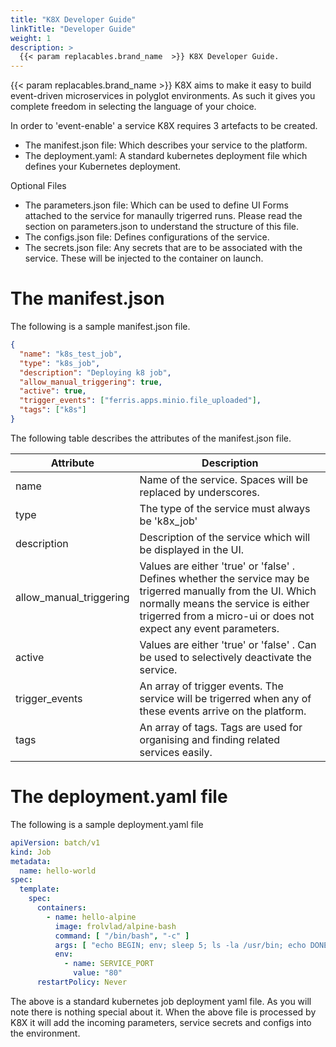 ```yaml
---
title: "K8X Developer Guide"
linkTitle: "Developer Guide"
weight: 1
description: >
  {{< param replacables.brand_name  >}} K8X Developer Guide.
---
```



{{< param replacables.brand_name  >}} K8X aims to make it easy to build event-driven microservices in polyglot environments. As such it gives you complete freedom in selecting the language of your choice. 

In order to 'event-enable' a service K8X requires 3 artefacts to be created.
* The manifest.json file: Which describes your service to the platform.
* The deployment.yaml: A standard kubernetes deployment file which defines your Kubernetes deployment.

Optional Files
* The parameters.json file: Which can be used to define UI Forms attached to the service for manaully trigerred runs. Please read the section on parameters.json to understand the structure of this file.
* The configs.json file: Defines configurations of the service.
* The secrets.json file: Any secrets that are to be associated with the service. These will be injected to the container on launch. 


# The manifest.json 
The following is a sample manifest.json file.
```json
{
  "name": "k8s_test_job",
  "type": "k8s_job",
  "description": "Deploying k8 job",
  "allow_manual_triggering": true,
  "active": true,
  "trigger_events": ["ferris.apps.minio.file_uploaded"],
  "tags": ["k8s"]
}
```


The following table describes the attributes of the manifest.json file.


| Attribute               | Description                                                  |
| ----------------------- | ------------------------------------------------------------ |
| name                    | Name of the service. Spaces will be replaced by underscores. |
| type                    | The type of the service must always be 'k8x_job'             |
| description             | Description of the service which will be displayed in the UI. |
| allow_manual_triggering | Values are either 'true' or 'false' . Defines whether the service may be trigerred manually from the UI. Which normally means the service is either trigerred from a micro-ui or does not expect any event parameters. |
| active                  | Values are either 'true' or 'false' .  Can be used to selectively deactivate the service. |
| trigger_events          | An array of trigger events. The service will be trigerred when any of these events arrive on the platform. |
| tags                    | An array of tags. Tags are used for organising and finding related services easily. |

# The deployment.yaml file
The following is a sample deployment.yaml file

```yaml
apiVersion: batch/v1
kind: Job
metadata:
  name: hello-world
spec:
  template:
    spec:
      containers:
        - name: hello-alpine
          image: frolvlad/alpine-bash
          command: [ "/bin/bash", "-c" ]
          args: [ "echo BEGIN; env; sleep 5; ls -la /usr/bin; echo DONE!" ]
          env:
            - name: SERVICE_PORT
              value: "80"
      restartPolicy: Never
```

The above is a standard kubernetes job deployment yaml file. As you will note there is nothing special about it. When the above file is processed by K8X it will add the incoming parameters, service secrets and configs into the environment. 

